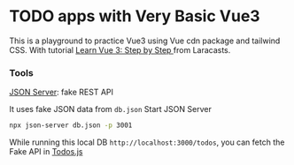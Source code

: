 # TODO apps with Very Basic Vue3

This is a playground to practice Vue3 using Vue cdn package and tailwind CSS.
With tutorial [Learn Vue 3: Step by Step
](https://laracasts.com/series/learn-vue-3-step-by-step) from Laracasts.

### Tools

[JSON Server](https://www.npmjs.com/package/json-server): fake REST API

 It uses fake JSON data from `db.json` 
Start JSON Server
```bash
npx json-server db.json -p 3001
```
While running this local DB `http://localhost:3000/todos`, you can fetch the Fake API in [Todos.js](./components/Todos.js)
  